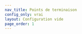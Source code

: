 ```yaml
---
nav_title: Points de terminaison
config_only: vrai
layout: Configuration vide
page_order: 1
---
```


